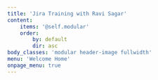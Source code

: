 ```yaml
---
title: 'Jira Training with Ravi Sagar'
content:
    items: '@self.modular'
    order:
        by: default
        dir: asc
body_classes: 'modular header-image fullwidth'
menu: 'Welcome Home'
onpage_menu: true
---
```


